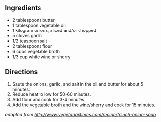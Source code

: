 ## Ingredients
* 2 tablespoons butter
* 1 tablespoon  vegetable oil
* 1 kilogram    onions, sliced and/or chopped
* 5 cloves      garlic
* 1/2 teaspoon  salt
* 2 tablespoons flour
* 6 cups        vegetable broth
* 1/3 cup       white wine or sherry

## Directions
1. Saute the onions, garlic, and salt in the oil and butter for about 5 minutes.
2. Reduce heat to low for 50-60 minutes.
3. Add flour and cook for 3-4 minutes.
4. Add the vegetable broth and the wine/sherry and cook for 15 minutes.

*adapted from http://www.vegetariantimes.com/recipe/french-onion-soup*
